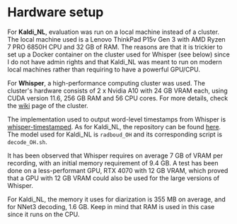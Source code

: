 # Hardware setup

For **Kaldi_NL**, evaluation was run on a local machine instead of a cluster. The local machine used is a Lenovo ThinkPad P15v Gen 3 with AMD Ryzen 7 PRO 6850H CPU and 32 GB of RAM. The reasons are that it is trickier to set up a Docker container on the cluster used for Whisper (see below) since I do not have admin rights and that Kaldi_NL was meant to run on modern local machines rather than requiring to have a powerful GPU/CPU.

For **Whisper**, a high-performance computing cluster was used. The cluster's hardware consists of 2 x Nvidia A10 with 24 GB VRAM each, using CUDA version 11.6, 256 GB RAM and 56 CPU cores. For more details, check the [wiki](https://jupyter.wiki.utwente.nl/) page of the cluster.

The implementation used to output word-level timestamps from Whisper is [whisper-timestamped](https://github.com/linto-ai/whisper-timestamped). As for Kaldi_NL, the repository can be found [here](https://github.com/opensource-spraakherkenning-nl/Kaldi_NL). The model used for Kaldi_NL is `radboud_OH` and its corresponding script is `decode_OH.sh`.

It has been observed that Whisper requires on average 7 GB of VRAM per recording, with an initial memory requirement of 9.4 GB. A test has been done on a less-performant GPU, RTX 4070 with 12 GB VRAM, which proved that a GPU with 12 GB VRAM could also be used for the large versions of Whisper.

For Kaldi_NL, the memory it uses for diarization is 355 MB on average, and for NNet3 decoding, 1.6 GB. Keep in mind that RAM is used in this case since it runs on the CPU.